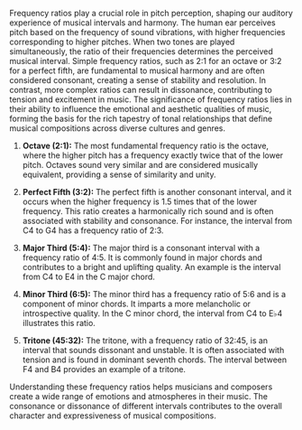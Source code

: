 

Frequency ratios play a crucial role in pitch perception, shaping our auditory experience of musical intervals and harmony. The human ear perceives pitch based on the frequency of sound vibrations, with higher frequencies corresponding to higher pitches. When two tones are played simultaneously, the ratio of their frequencies determines the perceived musical interval. Simple frequency ratios, such as 2:1 for an octave or 3:2 for a perfect fifth, are fundamental to musical harmony and are often considered consonant, creating a sense of stability and resolution. In contrast, more complex ratios can result in dissonance, contributing to tension and excitement in music. The significance of frequency ratios lies in their ability to influence the emotional and aesthetic qualities of music, forming the basis for the rich tapestry of tonal relationships that define musical compositions across diverse cultures and genres.




1. **Octave (2:1):** The most fundamental frequency ratio is the octave, where the higher pitch has a frequency exactly twice that of the lower pitch. Octaves sound very similar and are considered musically equivalent, providing a sense of similarity and unity. 
    
2. **Perfect Fifth (3:2):** The perfect fifth is another consonant interval, and it occurs when the higher frequency is 1.5 times that of the lower frequency. This ratio creates a harmonically rich sound and is often associated with stability and consonance. For instance, the interval from C4 to G4 has a frequency ratio of 2:3.
    
3. **Major Third (5:4):** The major third is a consonant interval with a frequency ratio of 4:5. It is commonly found in major chords and contributes to a bright and uplifting quality. An example is the interval from C4 to E4 in the C major chord.
    
4. **Minor Third (6:5):** The minor third has a frequency ratio of 5:6 and is a component of minor chords. It imparts a more melancholic or introspective quality. In the C minor chord, the interval from C4 to E♭4 illustrates this ratio.
    
5. **Tritone (45:32):** The tritone, with a frequency ratio of 32:45, is an interval that sounds dissonant and unstable. It is often associated with tension and is found in dominant seventh chords. The interval between F4 and B4 provides an example of a tritone.
    
Understanding these frequency ratios helps musicians and composers create a wide range of emotions and atmospheres in their music. The consonance or dissonance of different intervals contributes to the overall character and expressiveness of musical compositions.